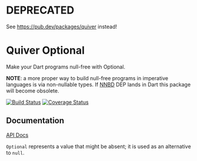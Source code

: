 # DEPRECATED

See https://pub.dev/packages/quiver instead!

Quiver Optional
===============

Make your Dart programs null-free with Optional.

**NOTE**: a more proper way to build null-free programs in imperative languages
is via non-nullable types. If [NNBD](https://github.com/chalin/DEP-non-null)
DEP lands in Dart this package will become obsolete.

[![Build Status](https://travis-ci.org/QuiverDart/quiver_optional.svg?branch=master)](https://travis-ci.org/QuiverDart/quiver_optional)
[![Coverage Status](https://img.shields.io/coveralls/QuiverDart/quiver_optional.svg)](https://coveralls.io/r/QuiverDart/quiver_optional)

## Documentation

[API Docs](http://www.dartdocs.org/documentation/quiver_optional/latest)

`Optional` represents a value that might be absent; it is used as an alternative
to `null`.
